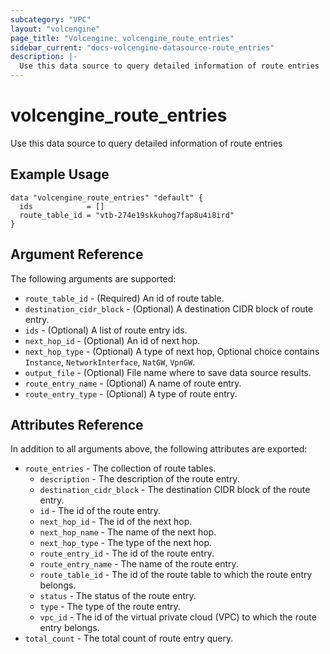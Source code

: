 ```yaml
---
subcategory: "VPC"
layout: "volcengine"
page_title: "Volcengine: volcengine_route_entries"
sidebar_current: "docs-volcengine-datasource-route_entries"
description: |-
  Use this data source to query detailed information of route entries
---
```

# volcengine_route_entries
Use this data source to query detailed information of route entries
## Example Usage
```hcl
data "volcengine_route_entries" "default" {
  ids            = []
  route_table_id = "vtb-274e19skkuhog7fap8u4i8ird"
}
```
## Argument Reference
The following arguments are supported:
* `route_table_id` - (Required) An id of route table.
* `destination_cidr_block` - (Optional) A destination CIDR block of route entry.
* `ids` - (Optional) A list of route entry ids.
* `next_hop_id` - (Optional) An id of next hop.
* `next_hop_type` - (Optional) A type of next hop, Optional choice contains `Instance`, `NetworkInterface`, `NatGW`, `VpnGW`.
* `output_file` - (Optional) File name where to save data source results.
* `route_entry_name` - (Optional) A name of route entry.
* `route_entry_type` - (Optional) A type of route entry.

## Attributes Reference
In addition to all arguments above, the following attributes are exported:
* `route_entries` - The collection of route tables.
    * `description` - The description of the route entry.
    * `destination_cidr_block` - The destination CIDR block of the route entry.
    * `id` - The id of the route entry.
    * `next_hop_id` - The id of the next hop.
    * `next_hop_name` - The name of the next hop.
    * `next_hop_type` - The type of the next hop.
    * `route_entry_id` - The id of the route entry.
    * `route_entry_name` - The name of the route entry.
    * `route_table_id` - The id of the route table to which the route entry belongs.
    * `status` - The status of the route entry.
    * `type` - The type of the route entry.
    * `vpc_id` - The id of the virtual private cloud (VPC) to which the route entry belongs.
* `total_count` - The total count of route entry query.


